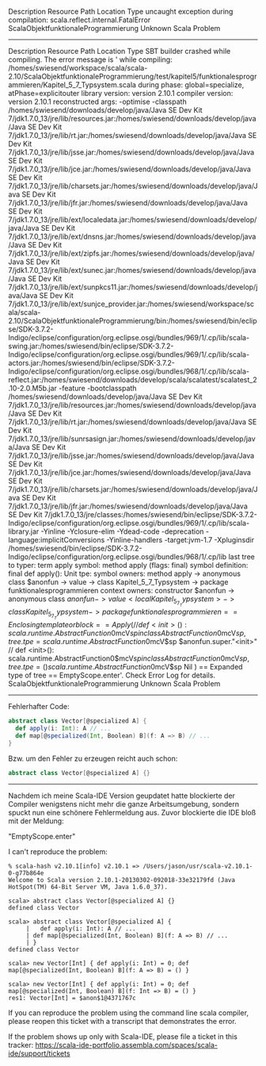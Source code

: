 Description	Resource	Path	Location	Type
uncaught exception during compilation: scala.reflect.internal.FatalError	ScalaObjektfunktionaleProgrammierung		Unknown	Scala Problem

----------

Description	Resource	Path	Location	Type
SBT builder crashed while compiling. The error message is '      while compiling: /homes/swiesend/workspace/scala/scala-2.10/ScalaObjektfunktionaleProgrammierung/test/kapitel5/funktionalesprogrammieren/Kapitel_5_7_Typsystem.scala         during phase: global=specialize, atPhase=explicitouter      library version: version 2.10.1     compiler version: version 2.10.1   reconstructed args: -optimise -classpath /homes/swiesend/downloads/develop/java/Java SE Dev Kit 7/jdk1.7.0_13/jre/lib/resources.jar:/homes/swiesend/downloads/develop/java/Java SE Dev Kit 7/jdk1.7.0_13/jre/lib/rt.jar:/homes/swiesend/downloads/develop/java/Java SE Dev Kit 7/jdk1.7.0_13/jre/lib/jsse.jar:/homes/swiesend/downloads/develop/java/Java SE Dev Kit 7/jdk1.7.0_13/jre/lib/jce.jar:/homes/swiesend/downloads/develop/java/Java SE Dev Kit 7/jdk1.7.0_13/jre/lib/charsets.jar:/homes/swiesend/downloads/develop/java/Java SE Dev Kit 7/jdk1.7.0_13/jre/lib/jfr.jar:/homes/swiesend/downloads/develop/java/Java SE Dev Kit 7/jdk1.7.0_13/jre/lib/ext/localedata.jar:/homes/swiesend/downloads/develop/java/Java SE Dev Kit 7/jdk1.7.0_13/jre/lib/ext/dnsns.jar:/homes/swiesend/downloads/develop/java/Java SE Dev Kit 7/jdk1.7.0_13/jre/lib/ext/zipfs.jar:/homes/swiesend/downloads/develop/java/Java SE Dev Kit 7/jdk1.7.0_13/jre/lib/ext/sunec.jar:/homes/swiesend/downloads/develop/java/Java SE Dev Kit 7/jdk1.7.0_13/jre/lib/ext/sunpkcs11.jar:/homes/swiesend/downloads/develop/java/Java SE Dev Kit 7/jdk1.7.0_13/jre/lib/ext/sunjce_provider.jar:/homes/swiesend/workspace/scala/scala-2.10/ScalaObjektfunktionaleProgrammierung/bin:/homes/swiesend/bin/eclipse/SDK-3.7.2-Indigo/eclipse/configuration/org.eclipse.osgi/bundles/969/1/.cp/lib/scala-swing.jar:/homes/swiesend/bin/eclipse/SDK-3.7.2-Indigo/eclipse/configuration/org.eclipse.osgi/bundles/969/1/.cp/lib/scala-actors.jar:/homes/swiesend/bin/eclipse/SDK-3.7.2-Indigo/eclipse/configuration/org.eclipse.osgi/bundles/968/1/.cp/lib/scala-reflect.jar:/homes/swiesend/downloads/develop/scala/scalatest/scalatest_2.10-2.0.M5b.jar -feature -bootclasspath /homes/swiesend/downloads/develop/java/Java SE Dev Kit 7/jdk1.7.0_13/jre/lib/resources.jar:/homes/swiesend/downloads/develop/java/Java SE Dev Kit 7/jdk1.7.0_13/jre/lib/rt.jar:/homes/swiesend/downloads/develop/java/Java SE Dev Kit 7/jdk1.7.0_13/jre/lib/sunrsasign.jar:/homes/swiesend/downloads/develop/java/Java SE Dev Kit 7/jdk1.7.0_13/jre/lib/jsse.jar:/homes/swiesend/downloads/develop/java/Java SE Dev Kit 7/jdk1.7.0_13/jre/lib/jce.jar:/homes/swiesend/downloads/develop/java/Java SE Dev Kit 7/jdk1.7.0_13/jre/lib/charsets.jar:/homes/swiesend/downloads/develop/java/Java SE Dev Kit 7/jdk1.7.0_13/jre/lib/jfr.jar:/homes/swiesend/downloads/develop/java/Java SE Dev Kit 7/jdk1.7.0_13/jre/classes:/homes/swiesend/bin/eclipse/SDK-3.7.2-Indigo/eclipse/configuration/org.eclipse.osgi/bundles/969/1/.cp/lib/scala-library.jar -Yinline -Yclosure-elim -Ydead-code -deprecation -language:implicitConversions -Yinline-handlers -target:jvm-1.7 -Xpluginsdir /homes/swiesend/bin/eclipse/SDK-3.7.2-Indigo/eclipse/configuration/org.eclipse.osgi/bundles/968/1/.cp/lib    last tree to typer: term apply               symbol: method apply (flags: <method> final)    symbol definition: final def apply(): Unit                  tpe: <notype>        symbol owners: method apply -> anonymous class $anonfun -> value <local Kapitel_5_7_Typsystem> -> class Kapitel_5_7_Typsystem -> package funktionalesprogrammieren       context owners: constructor $anonfun -> anonymous class $anonfun -> value <local Kapitel_5_7_Typsystem> -> class Kapitel_5_7_Typsystem -> package funktionalesprogrammieren  == Enclosing template or block ==  Apply( // def <init>(): scala.runtime.AbstractFunction0$mcV$sp in class AbstractFunction0$mcV$sp, tree.tpe=scala.runtime.AbstractFunction0$mcV$sp   $anonfun.super."<init>" // def <init>(): scala.runtime.AbstractFunction0$mcV$sp in class AbstractFunction0$mcV$sp, tree.tpe=()scala.runtime.AbstractFunction0$mcV$sp   Nil )  == Expanded type of tree ==  <notype>  EmptyScope.enter'. Check Error Log for details.	ScalaObjektfunktionaleProgrammierung		Unknown	Scala Problem

----------

Fehlerhafter Code:
```scala
abstract class Vector[@specialized A] {
  def apply(i: Int): A // ...
  def map[@specialized(Int, Boolean) B](f: A => B) // ...
}
```

Bzw. um den Fehler zu erzeugen reicht auch schon:
```scala
abstract class Vector[@specialized A] {}
```

----------

Nachdem ich meine Scala-IDE Version geupdatet hatte blockierte der Compiler wenigstens nicht mehr die ganze Arbeitsumgebung, sondern spuckt nun eine schönere Fehlermeldung aus. Zuvor blockierte die IDE bloß mit der Meldung:

"EmptyScope.enter"

I can't reproduce the problem:

```
% scala-hash v2.10.1[info] v2.10.1 => /Users/jason/usr/scala-v2.10.1-0-g77b864e
Welcome to Scala version 2.10.1-20130302-092018-33e32179fd (Java HotSpot(TM) 64-Bit Server VM, Java 1.6.0_37).

scala> abstract class Vector[@specialized A] {}
defined class Vector

scala> abstract class Vector[@specialized A] {
     |   def apply(i: Int): A // ...
     | def map[@specialized(Int, Boolean) B](f: A => B) // ...
     | }
defined class Vector

scala> new Vector[Int] { def apply(i: Int) = 0; def map[@specialized(Int, Boolean) B](f: A => B) = () }

scala> new Vector[Int] { def apply(i: Int) = 0; def map[@specialized(Int, Boolean) B](f: Int => B) = () }
res1: Vector[Int] = $anon$1@4371767c
```

If you can reproduce the problem using the command line scala compiler, please reopen this ticket with a transcript that demonstrates the error.

If the problem shows up only with Scala-IDE, please file a ticket in this tracker: https://scala-ide-portfolio.assembla.com/spaces/scala-ide/support/tickets
